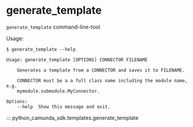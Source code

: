 # generate_template

`generate_template` command-line-tool

Usage:
``` console
$ generate_template --help

Usage: generate_template [OPTIONS] CONNECTOR FILENAME

    Generates a template from a CONNECTOR and saves it to FILENAME.

    CONNECTOR must be a a full class name including the module name, e.g.
    mymodule.submodule.MyConnector.

Options:
    --help  Show this message and exit.
```


::: python_camunda_sdk.templates.generate_template


